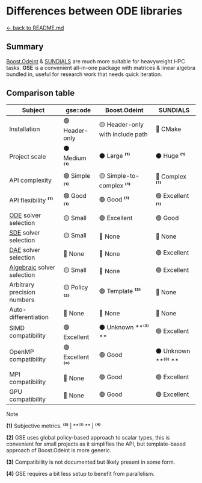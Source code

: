# Differences between ODE libraries

[<- back to README.md](..)

## Summary

[Boost.Odeint](https://www.boost.org/doc/libs/master/libs/numeric/odeint/doc/html/index.html) & [SUNDIALS](https://computing.llnl.gov/projects/sundials) are much more suitable for heavyweight HPC tasks. **GSE** is a convenient all-in-one package with matrices & linear algebra bundled in, useful for research work that needs quick iteration.

## Comparison table

| Subject                                                      | **gse::ode**        | **Boost.Odeint**                | **SUNDIALS**        |
| ------------------------------------------------------------ | ------------------- | ------------------------------- | ------------------- |
| Installation                                                 | 🟢 Header-only       | 🟡 Header-only with include path | 🔴 CMake             |
| Project scale                                                | ⚫ Medium **⁽¹⁾**    | ⚫ Large **⁽¹⁾**                 | ⚫ Huge **⁽¹⁾**      |
| API complexity                                               | 🟢 Simple **⁽¹⁾**    | 🟡 Simple-to-complex **⁽¹⁾**     | 🔴 Complex **⁽¹⁾**   |
| API flexibility **⁽¹⁾**                                      | 🟢 Good **⁽¹⁾**      | 🟢 Good **⁽¹⁾**                  | 🟢 Excellent **⁽¹⁾** |
| [ODE](https://en.wikipedia.org/wiki/Ordinary_differential_equation) solver selection | 🟡 Small             | 🟢 Excellent                     | 🟢 Good              |
| [SDE](https://en.wikipedia.org/wiki/Stochastic_differential_equation) solver selection | 🟡 Small             | 🔴 None                          | 🔴 None              |
| [DAE](https://en.wikipedia.org/wiki/Differential-algebraic_system_of_equations) solver selection | 🔴 None              | 🔴 None                          | 🟢 Excellent         |
| [Algebraic](https://en.wikipedia.org/wiki/Nonlinear_system) solver selection | 🟡 Small             | 🔴 None                          | 🟢 Excellent         |
| Arbitrary precision numbers                                  | 🟡 Policy **⁽²⁾**    | 🟢 Template **⁽²⁾**              | 🔴 None              |
| Auto-differentiation                                         | 🔴 None              | 🔴 None                          | 🔴 None              |
| SIMD compatibility                                           | 🟢 Excellent         | ⚫ Unknown **⁽³⁾ **               | 🟢 Excellent         |
| OpenMP compatibility                                         | 🟢 Excellent **⁽⁴⁾** | 🟢 Good                          | ⚫ Unknown **⁽³⁾ **   |
| MPI compatibility                                            | 🔴 None              | 🟢 Good                          | 🟢 Excellent         |
| GPU compatibility                                            | 🔴 None              | 🟢 Good                          | 🟢 Excellent         |

> [!Note]
>
> **(1)** Subjective metrics. **⁽²⁾** | **⁽³⁾ ** | **⁽⁴⁾**
>
> **(2)** GSE uses global policy-based approach to scalar types, this is convenient for small projects as it simplifies the API, but template-based approach of Boost.Odeint is more generic.
>
> **(3)** Compatibility is not documented but likely present in some form.
>
> **(4)** GSE requires a bit less setup to benefit from parallelism.

